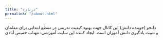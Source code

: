 ```yaml
---
title: "درباره"
permalink: "/about.html"
---
```


دانجو (جوینده دانش) این کانال جهت بهبود کیفیت تدریس در مقطع ابتدایی برای معلمان و تثبیت یادگیری دانش آموزان است.
ایجاد کننده این سایت آموزشی: مهتاب خمیس آبادی